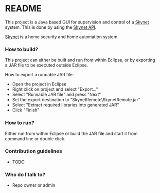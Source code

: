 # README #

This project is a Java based GUI for supervision and control of a [Skynet][skynet_site] system. This is done by using the [Skynet API][skynet_api_site].

[Skynet][skynet_site] is a home security and home automation system.

### How to build? ###
This project can either be built and run from within Eclipse, or by exporting a JAR file to be executed outside Eclipse.

How to export a runnable JAR file:

* Open the project in Eclipse
* Right click on project and select "Export..."
* Select "Runnable JAR file" and press "Next"
* Set the export destination to "SkynetRemote\SkynetRemote.jar"
* Select "Extract required libraries into generated JAR"
* Click "Finish"

### How to run? ###

Either run from within Eclipse or build the JAR file and start it from command line or double click.

### Contribution guidelines ###

* TODO

### Who do I talk to? ###

* Repo owner or admin

[skynet_site]: http://pihack.no-ip.org/pontus/projects/skynet/
[skynet_api_site]: http://pihack.no-ip.org/pontus/projects/skynet/#api